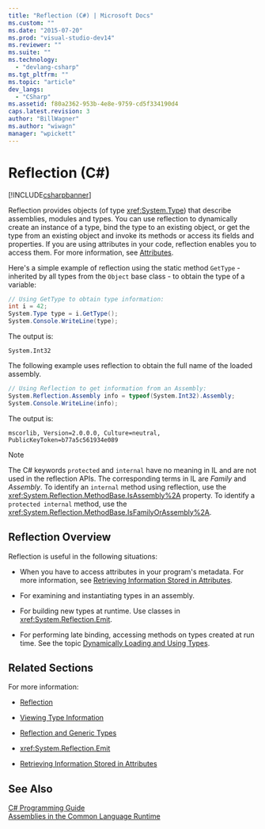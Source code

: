 ```yaml
---
title: "Reflection (C#) | Microsoft Docs"
ms.custom: ""
ms.date: "2015-07-20"
ms.prod: "visual-studio-dev14"
ms.reviewer: ""
ms.suite: ""
ms.technology: 
  - "devlang-csharp"
ms.tgt_pltfrm: ""
ms.topic: "article"
dev_langs: 
  - "CSharp"
ms.assetid: f80a2362-953b-4e8e-9759-cd5f334190d4
caps.latest.revision: 3
author: "BillWagner"
ms.author: "wiwagn"
manager: "wpickett"
---
```

# Reflection (C#)
[!INCLUDE[csharpbanner](../../../includes/csharpbanner.md)]

Reflection provides objects (of type <xref:System.Type>) that describe assemblies, modules and types. You can use reflection to dynamically create an instance of a type, bind the type to an existing object, or get the type from an existing object and invoke its methods or access its fields and properties. If you are using attributes in your code, reflection enables you to access them. For more information, see [Attributes](../Topic/Extending%20Metadata%20Using%20Attributes.md).  
  
 Here's a simple example of reflection using the static method `GetType` - inherited by all types from the `Object` base class - to obtain the type of a variable:  
  
```csharp  
// Using GetType to obtain type information:  
int i = 42;  
System.Type type = i.GetType();  
System.Console.WriteLine(type);  
```  
  
 The output is:  
  
 `System.Int32`  
  
 The following example uses reflection to obtain the full name of the loaded assembly.  
  
```csharp  
// Using Reflection to get information from an Assembly:  
System.Reflection.Assembly info = typeof(System.Int32).Assembly;  
System.Console.WriteLine(info);  
```  
  
 The output is:  
  
 `mscorlib, Version=2.0.0.0, Culture=neutral, PublicKeyToken=b77a5c561934e089`  
  
> [!NOTE]
>  The C# keywords `protected` and `internal` have no meaning in IL and are not used in the reflection APIs. The corresponding terms in IL are *Family* and *Assembly*. To identify an `internal` method using reflection, use the <xref:System.Reflection.MethodBase.IsAssembly%2A> property. To identify a `protected internal` method, use the <xref:System.Reflection.MethodBase.IsFamilyOrAssembly%2A>.  
  
## Reflection Overview  
 Reflection is useful in the following situations:  
  
-   When you have to access attributes in your program's metadata. For more information, see [Retrieving Information Stored in Attributes](../Topic/Retrieving%20Information%20Stored%20in%20Attributes.md).  
  
-   For examining and instantiating types in an assembly.  
  
-   For building new types at runtime. Use classes in <xref:System.Reflection.Emit>.  
  
-   For performing late binding, accessing methods on types created at run time. See the topic [Dynamically Loading and Using Types](../Topic/Dynamically%20Loading%20and%20Using%20Types.md).  
  
## Related Sections  
 For more information:  
  
-   [Reflection](../Topic/Reflection%20in%20the%20.NET%20Framework.md)  
  
-   [Viewing Type Information](../Topic/Viewing%20Type%20Information.md)  
  
-   [Reflection and Generic Types](../Topic/Reflection%20and%20Generic%20Types.md)  
  
-   <xref:System.Reflection.Emit>  
  
-   [Retrieving Information Stored in Attributes](../Topic/Retrieving%20Information%20Stored%20in%20Attributes.md)  
  
## See Also  
 [C# Programming Guide](../../../csharp/programming-guide/index.md)   
 [Assemblies in the Common Language Runtime](../Topic/Assemblies%20in%20the%20Common%20Language%20Runtime.md)